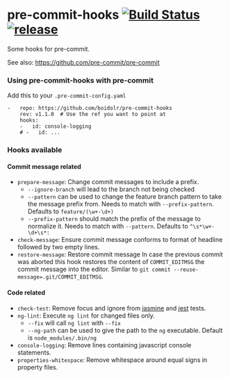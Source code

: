 pre-commit-hooks [![Build Status](https://travis-ci.org/boidolr/pre-commit-hooks.svg?branch=master)](https://travis-ci.org/boidolr/pre-commit-hooks) [![release](https://img.shields.io/github/v/tag/boidolr/pre-commit-hooks)](https://github.com/boidolr/pre-commit-hooks/releases)
================

Some hooks for pre-commit.

See also: https://github.com/pre-commit/pre-commit


### Using pre-commit-hooks with pre-commit

Add this to your `.pre-commit-config.yaml`

    -   repo: https://github.com/boidolr/pre-commit-hooks
        rev: v1.1.0  # Use the ref you want to point at
        hooks:
        -   id: console-logging
        # -   id: ...


### Hooks available

#### Commit message related

- `prepare-message`: Change commit messages to include a prefix.
    - `--ignore-branch` will lead to the branch not being checked
    - `--pattern` can be used to change the feature branch pattern to take the message prefix from.
        Needs to match with `--prefix-pattern`. Defaults to `feature/(\w+-\d+)`
    - `--prefix-pattern` should match the prefix of the message to normalize it.
        Needs to match with `--pattern`. Defaults to `^\s*\w+-\d+\s*:`
- `check-message`: Ensure commit message conforms to format of headline followed by two empty lines.
- `restore-message`: Restore commit message
    In case the previous commit was aborted this hook restores the content of `COMMIT_EDITMSG` the commit message into the editor.
    Similar to `git commit --reuse-message=.git/COMMIT_EDITMSG`.

#### Code related

- `check-test`: Remove focus and ignore from [jasmine](https://jasmine.github.io/) and [jest](https://jestjs.io/) tests.
- `ng-lint`: Execute `ng lint` for changed files only.
    - `--fix` will call `ng lint` with `--fix`
    - `--ng-path` can be used to give the path to the `ng` executable. Default is `node_modules/.bin/ng`
- `console-logging`: Remove lines containing javascript console statements.
- `properties-whitespace`: Remove whitespace around equal signs in property files.
